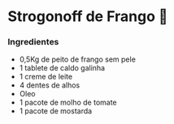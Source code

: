 # Strogonoff de Frango :chicken:

### **Ingredientes**

- 0,5Kg de peito de frango sem pele
- 1 tablete de caldo galinha
- 1 creme de leite
- 4 dentes de alhos
- Oleo
- 1 pacote de molho de tomate
- 1 pacote de mostarda





